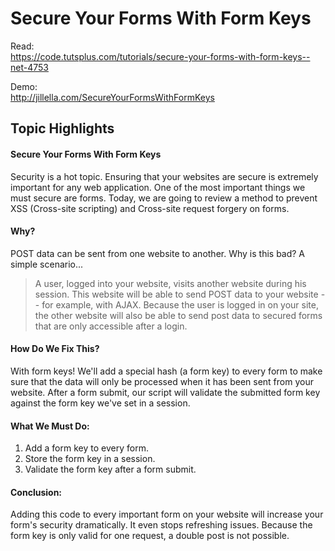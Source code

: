# Secure Your Forms With Form Keys

Read:  
https://code.tutsplus.com/tutorials/secure-your-forms-with-form-keys--net-4753

Demo:  
http://jillella.com/SecureYourFormsWithFormKeys

## Topic Highlights

#### Secure Your Forms With Form Keys

Security is a hot topic. Ensuring that your websites are secure is extremely important for any web application. One of the most important things we must secure are forms. Today, we are going to review a method to prevent XSS (Cross-site scripting) and Cross-site request forgery on forms.

#### Why?
POST data can be sent from one website to another. Why is this bad? A simple scenario...

> A user, logged into your website, visits another website during his session. This website will be able to send POST data to your website -- for example, with AJAX. Because the user is logged in on your site, the other website will also be able to send post data to secured forms that are only accessible after a login.

#### How Do We Fix This?
With form keys! We'll add a special hash (a form key) to every form to make sure that the data will only be processed when it has been sent from your website. After a form submit, our script will validate the submitted form key against the form key we've set in a session.

#### What We Must Do:
  1. Add a form key to every form.
  2. Store the form key in a session.
  3. Validate the form key after a form submit.

#### Conclusion:
Adding this code to every important form on your website will increase your form's security dramatically. It even stops refreshing issues. Because the form key is only valid for one request, a double post is not possible.
